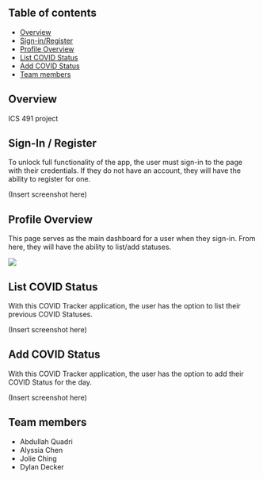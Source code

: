 <!-- Covid Tracker -->

## Table of contents

* [Overview](#overview)
* [Sign-in/Register](#sign-in--register)
* [Profile Overview](#profile-overview)
* [List COVID Status](#list-covid-status)
* [Add COVID Status](#add-covid-status)
* [Team members](#team-members)

## Overview

ICS 491 project


## Sign-In / Register

To unlock full functionality of the app, the user must sign-in to the page with their credentials.
If they do not have an account, they will have the ability to register for one.

(Insert screenshot here)

## Profile Overview

This page serves as the main dashboard for a user when they sign-in.
From here, they will have the ability to list/add statuses.

 <img src="../images/Profile_Overview.png"/>

## List COVID Status

With this COVID Tracker application, the user has the option to list their previous COVID Statuses.

(Insert screenshot here)

## Add COVID Status

With this COVID Tracker application, the user has the option to add their COVID Status for the day.

(Insert screenshot here)


## Team members

* Abdullah Quadri
* Alyssia Chen
* Jolie Ching
* Dylan Decker
